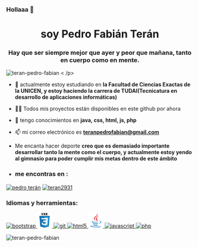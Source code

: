 ### Hollaaa 👋
<h1 align="center">soy Pedro Fabián Terán</h1>
<h3 align="center">Hay que ser siempre mejor que ayer y peor que mañana, tanto en cuerpo como en mente.</h3>

<p align="left"> <img src="https://komarev.com/ghpvc/?username=teran-pedro-fabian&label=Profile%20views&color=0e75b6&style=flat" alt="teran-pedro-fabian" /> < /p>


- 🌱 actualmente estoy estudiando en **la Facultad de Ciencias Exactas de la UNICEN, y estoy haciendo la carrera de TUDAI(Tecnicatura en desarrollo de aplicaciones informáticas)**
- 👨‍💻 Todos mis proyectos están disponibles en este github por ahora

- 💬 tengo conocimientos en **java, css, html, js, php**

- 📫 mi correo electrónico es **teranpedrofabian@gmail.com**

- Me encanta hacer deporte **creo que es demasiado importante desarrollar tanto la mente como el cuerpo, y actualmente estoy yendo al gimnasio para poder cumplir mis metas dentro de este ámbito**
- <h3 align="left">me encontras en :</h3>
<p align="left">
<a href="https://linkedin.com/in/pedro terán" target="blank"><img align="center" src="https:/ /raw.githubusercontent.com/rahuldkjain/github-profile-readme-generator/master/src/images/icons/Social/linked-in-alt.svg" alt="pedro terán" height="30" width="40 " /></a>
<a href="https://instagram.com/teran2931" target="blank"><img align="center" src="https://raw.githubusercontent.com/rahuldkjain/ github-profile-readme-generator/master/src/images/icons/Social/instagram.svg" alt="teran2931" height="30" width="40" /></a> </p> 

<h3 align ="left">Idiomas y herramientas:</h3>
<p align="left"> <a href="https://getbootstrap.com" target="_blank" rel="noreferrer"> <img src="https://raw.githubusercontent.com/devicons/devicon /master/icons/bootstrap/bootstrap-plain-wordmark.svg" alt="bootstrap" width="40" height="40"/> </a> <a href="https://www.w3schools.com /css/" target="_blank" rel="noreferrer"> <img src="https://raw.githubusercontent.com/devicons/devicon/master/icons/css3/css3-original-wordmark.svg" alt= "css3" width="40" height="40"/> </a> <a href="https://git-scm.com/" target="_blank" rel="noreferrer"> <img src= "https://www.vectorlogo.zone/logos/git-scm/git-scm-icon.svg" alt="git" width="40" height="40"/> </a> <a href= "https://www.w3.org/html/" target="_blank" rel="noreferrer"> <img src="https://raw.githubusercontent.com/devicons/devicon/master/icons/html5/ html5-original-wordmark.svg" alt="html5" width="40" height="40"/> </a> <a href="https://www.java.com" target="_blank" rel ="noreferrer"> <img src="https://raw.githubusercontent.com/devicons/devicon/master/icons/java/java-original.svg" alt="java" width="40" height="40 "/> </a> <a href="https://developer.mozilla.org/en-US/docs/Web/JavaScript" target="_blank" rel="noreferrer"> <img src="https: //raw.githubusercontent.com/devicons/devicon/master/icons/javascript/javascript-original.svg" alt="javascript" width="40" height="40"/> </a> <a href=" https://www.php.net" target="_blank" rel="noreferrer"> <img src="https://raw.githubusercontent.com/devicons/devicon/master/icons/php/php-original. svg" alt="php" width="40" height="40"/> </a> </p>

<p><img align="center" src="https://github-readme-stats. vercel.app/api/top-langs?username=teran-pedro-fabian&show_icons=true&locale=en&layout=compact" alt="teran-pedro-fabian" /></p>
